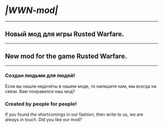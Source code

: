 #                                 _|WWN-mod|_ 
-----------------------------------------------------------------------------
##                        Новый мод для игры Rusted Warfare.
-----------------------------------------------------------------------------
##                        New mod for the game Rusted Warfare.
-----------------------------------------------------------------------------



### Создан людьми для людей!
Если вы нашли недочёты в нашем моде, то напишите нам, мы всегда на связи.
Вам понравился наш мод?

### Created by people for people!
If you found the shortcomings in our fashion, then write to us, we are always in touch.
Did you like our mod?
